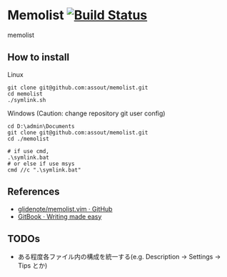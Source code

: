 # Memolist [![Build Status](https://travis-ci.org/assout/memolist.svg?branch=master)](https://travis-ci.org/assout/memolist)

memolist

## How to install

Linux

```
git clone git@github.com:assout/memolist.git
cd memolist
./symlink.sh
```

Windows (Caution: change repository git user config)

```
cd D:\admin\Documents
git clone git@github.com:assout/memolist.git
cd ./memolist

# if use cmd,
.\symlink.bat
# or else if use msys
cmd //c ".\symlink.bat"
```

## References

- [glidenote/memolist.vim · GitHub](https://github.com/glidenote/memolist.vim)
- [GitBook · Writing made easy](https://www.gitbook.com/)

## TODOs

- ある程度各ファイル内の構成を統一する(e.g. Description -> Settings -> Tips とか)
